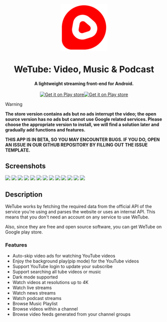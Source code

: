 
<p align="center"><a href="https://play.google.com/store/apps/details?id=free.mor.mordo.do&q=youtube,video,music,podcast"><img src="assets/images/logo.png" width="150"></a></p> 
<h1 align="center"><b>WeTube: Video, Music & Podcast</b></h1>
<h4 align="center">A lightweight streaming front-end for Android.</h4>
<p align="center"><a href="https://play.google.com/store/apps/details?id=free.mor.mordo.do&q=youtube,video,music,podcast,drama"><img src="https://getsby.com/wp-content/uploads/2023/06/google-play-badge.png" alt="Get it on Play store" height=80/></a><a href="https://github.com/Purehi/wetube_flutter/releases/download/1.0.0/2025012201.apk"><img src="https://user-images.githubusercontent.com/114044633/223920025-83687de0-e463-4c5d-8122-e06e4bb7d40c.png" alt="Get it on Play store" height=80/></a></p>

> [!warning]
> <b>The store version contains ads but no ads interrupt the video; the open source version has no ads but cannot use Google related services. Please choose the appropriate version to install, we will find a solution later and gradually add functions and features.</b>
> 
> <b>THIS APP IS IN BETA, SO YOU MAY ENCOUNTER BUGS. IF YOU DO, OPEN AN ISSUE IN OUR GITHUB REPOSITORY BY FILLING OUT THE ISSUE TEMPLATE.</b>


## Screenshots

<img src="https://github.com/user-attachments/assets/58945130-8463-4284-b967-66cf63fcf2ea" width=160>
<img src="https://github.com/user-attachments/assets/9f0d9fd8-b151-4d89-877f-6bad835c781f" width=160>
<img src="https://github.com/user-attachments/assets/a5aca351-42cc-4800-b4db-1e467407248d" width=160>
<img src="https://github.com/user-attachments/assets/16f8801f-f7eb-4d7c-9eaa-53474124e6b1" width=160>
<img src="https://github.com/user-attachments/assets/a37acced-2436-406f-bd92-5fd9cb73ed33" width=160>
<img src="https://github.com/user-attachments/assets/f831f3be-da99-4a0f-a3b7-fa1c533cb02b" width=160>
<img src="https://github.com/user-attachments/assets/9095d636-0a68-46e9-8c75-998bd7a70f16" width=160>
<img src="https://github.com/user-attachments/assets/7077d684-a485-4204-b6be-78646c42e010" width=160>
<img src="https://github.com/user-attachments/assets/29f3131d-4d93-4924-9c40-826a0663ee25" width=160>
<img src="https://github.com/user-attachments/assets/6c80a438-f346-4fbf-a8f3-2f7cb8b1ebf0" width=160>
<img src="https://github.com/user-attachments/assets/1238452b-d570-4b1e-82b1-cca65616452f" width=160>
<img src="https://github.com/user-attachments/assets/c061f99c-4779-4234-8201-439a04adcd86" width=160>
<img src="https://github.com/user-attachments/assets/1442f3d9-519c-414f-ada5-82341631fc18" width=160>

## Description

WeTube works by fetching the required data from the official API of the service you're using and parses the website or uses an internal API. This means that you don't need an account on any service to use WeTube.

Also, since they are free and open source software, you can get WeTube on Google play store.

### Features

* Auto-skip video ads for watching YouTube videos
* Enjoy the background play(pip mode) for the YouTube videos
* Support YouTube login to update your subscribe
* Support searching all tube videos or music
* Dark mode supported
* Watch videos at resolutions up to 4K
* Watch live streams
* Watch news streams
* Watch podcast streams
* Browse Music Playlist
* Browse videos within a channel
* Browse video feeds generated from your channel groups



<!-- Hidden span to keep old links compatible. You should remove this span if you're translating the README into another language.-->
<span id="updates"></span>



